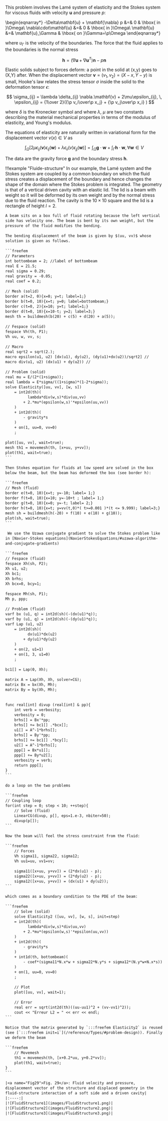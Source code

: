 This problem involves the Lamé system of elasticity and the Stokes system for viscous fluids with velocity $\mathbf{u}$ and pressure $p$:

\begin{eqnarray*}
	-\Delta\mathbf{u} + \mathbf{\nabla} p &=& 0 & \hbox{ in }\Omega\\
	\nabla\cdot\mathbf{u} &=& 0 & \hbox{ in }\Omega\\
	\mathbf{u} &=& \mathbf{u}_\Gamma & \hbox{ on }\Gamma=\p\Omega
\end{eqnarray*}

where $u_\Gamma$ is the velocity of the boundaries. The force that the fluid applies to the boundaries is the normal stress

$$
\mathbf{h} =(\nabla\mathbf{u} +\nabla\mathbf{u}^T)\mathbf{n} -p\mathbf{n}
$$

Elastic solids subject to forces deform: a point in the solid at (x,y) goes to (X,Y) after. When the displacement vector $\mathbf{v}=(v_1,v_2) = (X-x, Y-y)$ is small, Hooke's law relates the stress tensor $\sigma$ inside the solid to the deformation tensor $\epsilon$:

$$
\sigma_{ij} = \lambda \delta_{ij} \nabla.\mathbf{v} + 2\mu\epsilon_{ij},
\,
\epsilon_{ij} = {1\over 2}({\p v_i\over\p x_j} + {\p v_j\over\p x_i} )
$$

where $\delta$ is the Kronecker symbol and where $\lambda$, $\mu$ are two constants describing the material mechanical properties in terms of the modulus of elasticity, and Young's modulus.

The equations of elasticity are naturally written in variational form for the displacement vector $v(x)\in V$ as

$$
\int_\Omega \left[2\mu\epsilon_{ij}(\mathbf{v})\epsilon_{ij}(\mathbf{w})
+\lambda \epsilon_{ii}(v)\epsilon_{jj}(\mathbf{w})\right]
=\int_\Omega \mathbf{g}\cdot \mathbf{w} +\int_\Gamma \mathbf{h}\cdot \mathbf{w},%\`{u}
\forall \mathbf{w}\in V
$$

The data are the gravity force $\mathbf{g}$ and the boundary stress $\mathbf{h}$.

!!!example "Fluide-structure"
	In our example, the Lamé system and the Stokes system are coupled by a common boundary on which the fluid stress creates a displacement of the boundary and hence changes the shape of the domain where the Stokes problem is integrated. The geometry is that of a vertical driven cavity with an elastic lid. The lid is a beam with weight so it will be deformed by its own weight and by the normal stress due to the fluid reaction. The cavity is the $10 \times 10$ square and the lid is a rectangle of height $l=2$.

	A beam sits on a box full of fluid rotating because the left vertical side has velocity one. The beam is bent by its own weight, but the pressure of the fluid modifies the bending.

	The bending displacement of the beam is given by $(uu, vv)$ whose solution is given as follows.

	```freefem
	// Parameters
	int bottombeam = 2; //label of bottombeam
	real E = 21.5;
	real sigma = 0.29;
	real gravity = -0.05;
	real coef = 0.2;

	// Mesh (solid)
	border a(t=2, 0){x=0; y=t; label=1;}
	border b(t=0, 10){x=t; y=0; label=bottombeam;}
	border c(t=0, 2){x=10; y=t; label=1;}
	border d(t=0, 10){x=10-t; y=2; label=3;}
	mesh th = buildmesh(b(20) + c(5) + d(20) + a(5));

	// Fespace (solid)
	fespace Vh(th, P1);
	Vh uu, w, vv, s;

	// Macro
	real sqrt2 = sqrt(2.);
	macro epsilon(u1, u2) [dx(u1), dy(u2), (dy(u1)+dx(u2))/sqrt2] //
	macro div(u1, u2) (dx(u1) + dy(u2)) //

	// Problem (solid)
	real mu = E/(2*(1+sigma));
	real lambda = E*sigma/((1+sigma)*(1-2*sigma));
	solve Elasticity([uu, vv], [w, s])
		= int2d(th)(
			  lambda*div(w,s)*div(uu,vv)
			+ 2.*mu*(epsilon(w,s)'*epsilon(uu,vv))
		)
		+ int2d(th)(
			- gravity*s
		)
		+ on(1, uu=0, vv=0)
		;

	plot([uu, vv], wait=true);
	mesh th1 = movemesh(th, [x+uu, y+vv]);
	plot(th1, wait=true);
	```

	Then Stokes equation for fluids at low speed are solved in the box below the beam, but the beam has deformed the box (see border h):

	```freefem
	// Mesh (fluid)
	border e(t=0, 10){x=t; y=-10; label= 1;}
	border f(t=0, 10){x=10; y=-10+t ; label= 1;}
	border g(t=0, 10){x=0; y=-t; label= 2;}
	border h(t=0, 10){x=t; y=vv(t,0)*( t>=0.001 )*(t <= 9.999); label=3;}
	mesh sh = buildmesh(h(-20) + f(10) + e(10) + g(10));
	plot(sh, wait=true);
	```

	 We use the Uzawa conjugate gradient to solve the Stokes problem like in [Navier-Stokes equations](NavierStokesEquations/#uzawa-algorithm-and-conjugate-gradients)

	```freefem
	// Fespace (fluid)
	fespace Xh(sh, P2);
	Xh u1, u2;
	Xh bc1;
	Xh brhs;
	Xh bcx=0, bcy=1;

	fespace Mh(sh, P1);
	Mh p, ppp;

	// Problem (fluid)
	varf bx (u1, q) = int2d(sh)(-(dx(u1)*q));
	varf by (u1, q) = int2d(sh)(-(dy(u1)*q));
	varf Lap (u1, u2)
		= int2d(sh)(
			  dx(u1)*dx(u2)
			+ dy(u1)*dy(u2)
		)
		+ on(2, u1=1)
		+ on(1, 3, u1=0)
		;

	bc1[] = Lap(0, Xh);

	matrix A = Lap(Xh, Xh, solver=CG);
	matrix Bx = bx(Xh, Mh);
	matrix By = by(Xh, Mh);


	func real[int] divup (real[int] & pp){
		int verb = verbosity;
		verbosity = 0;
		brhs[] = Bx'*pp;
		brhs[] += bc1[] .*bcx[];
		u1[] = A^-1*brhs[];
		brhs[] = By'*pp;
		brhs[] += bc1[] .*bcy[];
		u2[] = A^-1*brhs[];
		ppp[] = Bx*u1[];
		ppp[] += By*u2[];
		verbosity = verb;
		return ppp[];
	}
	```

	do a loop on the two problems

	```freefem
	// Coupling loop
	for(int step = 0; step < 10; ++step){
		// Solve (fluid)
		LinearCG(divup, p[], eps=1.e-3, nbiter=50);
		divup(p[]);
	```

	Now the beam will feel the stress constraint from the fluid:

	```freefem
		// Forces
		Vh sigma11, sigma22, sigma12;
		Vh uu1=uu, vv1=vv;

		sigma11([x+uu, y+vv]) = (2*dx(u1) - p);
		sigma22([x+uu, y+vv]) = (2*dy(u2) - p);
		sigma12([x+uu, y+vv]) = (dx(u1) + dy(u2));
	```

	which comes as a boundary condition to the PDE of the beam:

	```freefem
		// Solve (solid)
		solve Elasticity2 ([uu, vv], [w, s], init=step)
		= int2d(th)(
			  lambda*div(w,s)*div(uu,vv)
			+ 2.*mu*(epsilon(w,s)'*epsilon(uu,vv))
		)
		+ int2d(th)(
			- gravity*s
		)
		+ int1d(th, bottombeam)(
			- coef*(sigma11*N.x*w + sigma22*N.y*s + sigma12*(N.y*w+N.x*s))
		)
		+ on(1, uu=0, vv=0)
		;

		// Plot
		plot([uu, vv], wait=1);

		// Error
		real err = sqrt(int2d(th)((uu-uu1)^2 + (vv-vv1)^2));
		cout << "Erreur L2 = " << err << endl;
	```

	Notice that the matrix generated by `:::freefem Elasticity2` is reused (see [`:::freefem init=i`](/reference/Types/#problem-design)). Finally we deform the beam

	```freefem
		// Movemesh
		th1 = movemesh(th, [x+0.2*uu, y+0.2*vv]);
		plot(th1, wait=true);
	}
	```

	|<a name="Fig29">Fig. 29</a>: Fluid velocity and pressure, displacement vector of the structure and displaced geometry in the fluid-structure interaction of a soft side and a driven cavity|
	|:----:|
	|![FluidStructure1](images/FluidStructure1.png)|
	|![FluidStructure2](images/FluidStructure2.png)|
	|![FluidStructure3](images/FluidStructure3.png)|
